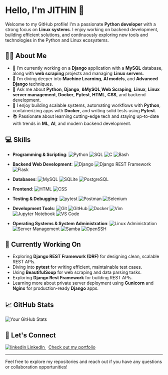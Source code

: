 # Hello, I'm JITHIN 👋

Welcome to my GitHub profile! I'm a passionate **Python developer** with a strong focus on **Linux systems**. I enjoy working on backend development, building efficient solutions, and continuously exploring new tools and technologies in the Python and Linux ecosystems.

## 🧑‍💻 About Me

- 🔭 I’m currently working on a **Django** application with a **MySQL** database, along with **web scraping** projects and managing **Linux servers**.
- 🌱 I’m diving deeper into **Machine Learning**, **AI models**, and **Advanced Django** techniques.
- 💬 Ask me about **Python**, **Django**, **&MySQL**,**Web Scraping**, **Linux**, **Linux server management**, **Docker**, **Pytest**, **HTML**, **CSS**, and backend development.
- 🚀 I enjoy building scalable systems, automating workflows with **Python**, containerizing apps with **Docker**, and writing solid tests using **Pytest**.
- 📚 Passionate about learning cutting-edge tech and staying up-to-date with trends in **ML**, **AI**, and modern backend development.

## 💻 Skills

- **Programming & Scripting**: 
  ![Python](https://img.shields.io/badge/Python-3776AB?style=for-the-badge&logo=python&logoColor=white)
  ![SQL](https://img.shields.io/badge/SQL-003B57?style=for-the-badge&logo=postgresql&logoColor=white)
  ![C](https://img.shields.io/badge/C-00599C?style=for-the-badge&logo=c&logoColor=white)
  ![Bash](https://img.shields.io/badge/Bash-4EAA25?style=for-the-badge&logo=gnubash&logoColor=white)
  
- **Backend Web Development**: 
  ![Django](https://img.shields.io/badge/Django-092E20?style=for-the-badge&logo=django&logoColor=white)
  ![Django REST Framework](https://img.shields.io/badge/Django%20REST%20Framework-EF3423?style=for-the-badge&logo=django&logoColor=white)
  ![Flask](https://img.shields.io/badge/Flask-000000?style=for-the-badge&logo=flask&logoColor=white)

- **Databases**: 
  ![MySQL](https://img.shields.io/badge/MySQL-00758F?style=for-the-badge&logo=mysql&logoColor=white) 
  ![SQLite](https://img.shields.io/badge/SQLite-003B57?style=for-the-badge&logo=sqlite&logoColor=white)
  ![PostgreSQL](https://img.shields.io/badge/PostgreSQL-336791?style=for-the-badge&logo=postgresql&logoColor=white)

- **Frontend**: 
  ![HTML](https://img.shields.io/badge/HTML5-E34F26?style=for-the-badge&logo=html5&logoColor=white) 
  ![CSS](https://img.shields.io/badge/CSS3-1572B6?style=for-the-badge&logo=css3&logoColor=white)

- **Testing & Debugging**:
  ![pytest](https://img.shields.io/badge/pytest-0A9EDC?style=for-the-badge&logo=pytest&logoColor=white) 
  ![Postman](https://img.shields.io/badge/Postman-FF6C37?style=for-the-badge&logo=postman&logoColor=white) 
  ![Selenium](https://img.shields.io/badge/Selenium-43B02A?style=for-the-badge&logo=selenium&logoColor=white)

- **Development Tools**:
  ![Git](https://img.shields.io/badge/Git-F05032?style=for-the-badge&logo=git&logoColor=white)
  ![GitHub](https://img.shields.io/badge/GitHub-181717?style=for-the-badge&logo=github&logoColor=white)
  ![Docker](https://img.shields.io/badge/Docker-2496ED?style=for-the-badge&logo=docker&logoColor=white)
  ![Vim](https://img.shields.io/badge/Vim-019733?style=for-the-badge&logo=vim&logoColor=white)
  ![Jupyter Notebook](https://img.shields.io/badge/Vim-019733?style=for-the-badge&logo=vim&logoColor=white)
  ![VS Code](https://img.shields.io/badge/VS%20Code-007ACC?style=for-the-badge&logo=visualstudiocode&logoColor=white)

- **Operating Systems & System Administration**:
  ![Linux Administration](https://img.shields.io/badge/Linux%20Administration-FCC624?style=for-the-badge&logo=linux&logoColor=black)
  ![Server Management](https://img.shields.io/badge/Server%20Management-233D4D?style=for-the-badge&logoColor=white)
  ![Samba](https://img.shields.io/badge/Samba-3F78B3?style=for-the-badge&logo=samba&logoColor=white)
  ![OpenSSH](https://img.shields.io/badge/OpenSSH-000000?style=for-the-badge&logo=openssh&logoColor=white)
  
## 🌱 Currently Working On

- Exploring **Django REST Framework (DRF)** for designing clean, scalable REST APIs.
- Diving into **pytest** for writing efficient, maintainable test cases.
- Using **BeautifulSoup** for web scraping and data parsing tasks.
- Exploring **Django Rest Framework** for building REST APIs.
- Learning more about private server deployment using **Gunicorn** and **Nginx** for production-ready **Django** apps.

## 📈 GitHub Stats

![Your GitHub Stats](https://github-readme-stats.vercel.app/api?username=jthhn&show_icons=true&hide_title=true&count_private=true&theme=catppuccin_mocha)

## 🤝 Let's Connect

<p>
  <a href="https://www.linkedin.com/[removed]" rel="nofollow noreferrer">
    <img src="https://i.sstatic.net/gVE0j.png" alt="linkedin"> LinkedIn
  </a> &nbsp; 

  <a href="https://jthhn.github.io/Portfolio/">
    Check out my portfolio
  </a> 


---

Feel free to explore my repositories and reach out if you have any questions or collaboration opportunities!

